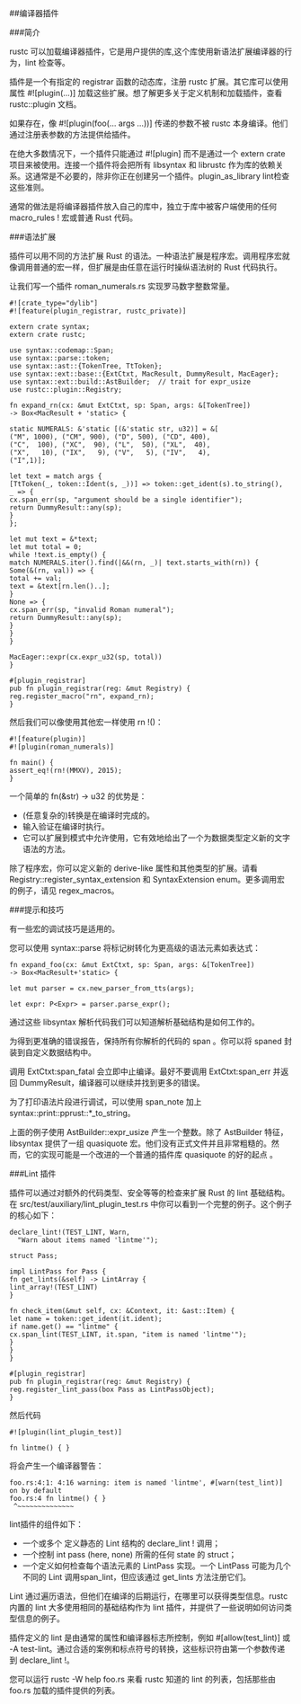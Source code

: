 ##编译器插件

###简介

rustc 可以加载编译器插件，它是用户提供的库,这个库使用新语法扩展编译器的行为，lint 检查等。　　　　

插件是一个有指定的 registrar 函数的动态库，注册 rustc 扩展。其它库可以使用属性 #![plugin(...)] 加载这些扩展。想了解更多关于定义机制和加载插件，查看 rustc::plugin 文档。

如果存在，像 #![plugin(foo(... args ...))] 传递的参数不被 rustc 本身编译。他们通过注册表参数的方法提供给插件。　　　　

在绝大多数情况下，一个插件只能通过 #![plugin] 而不是通过一个 extern crate 项目来被使用。连接一个插件将会把所有 libsyntax 和 librustc 作为库的依赖关系。这通常是不必要的，除非你正在创建另一个插件。plugin_as_library lint检查这些准则。　　　　

通常的做法是将编译器插件放入自己的库中，独立于库中被客户端使用的任何 macro_rules ! 宏或普通 Rust 代码。

###语法扩展

插件可以用不同的方法扩展 Rust 的语法。一种语法扩展是程序宏。调用程序宏就像调用普通的宏一样，但扩展是由任意在运行时操纵语法树的 Rust 代码执行。　　　　

让我们写一个插件 roman_numerals.rs 实现罗马数字整数常量。

    #![crate_type="dylib"]
    #![feature(plugin_registrar, rustc_private)]
    
    extern crate syntax;
    extern crate rustc;
    
    use syntax::codemap::Span;
    use syntax::parse::token;
    use syntax::ast::{TokenTree, TtToken};
    use syntax::ext::base::{ExtCtxt, MacResult, DummyResult, MacEager};
    use syntax::ext::build::AstBuilder;  // trait for expr_usize
    use rustc::plugin::Registry;
    
    fn expand_rn(cx: &mut ExtCtxt, sp: Span, args: &[TokenTree])
    -> Box<MacResult + 'static> {
    
    static NUMERALS: &'static [(&'static str, u32)] = &[
    ("M", 1000), ("CM", 900), ("D", 500), ("CD", 400),
    ("C",  100), ("XC",  90), ("L",  50), ("XL",  40),
    ("X",   10), ("IX",   9), ("V",   5), ("IV",   4),
    ("I",1)];
    
    let text = match args {
    [TtToken(_, token::Ident(s, _))] => token::get_ident(s).to_string(),
    _ => {
    cx.span_err(sp, "argument should be a single identifier");
    return DummyResult::any(sp);
    }
    };
    
    let mut text = &*text;
    let mut total = 0;
    while !text.is_empty() {
    match NUMERALS.iter().find(|&&(rn, _)| text.starts_with(rn)) {
    Some(&(rn, val)) => {
    total += val;
    text = &text[rn.len()..];
    }
    None => {
    cx.span_err(sp, "invalid Roman numeral");
    return DummyResult::any(sp);
    }
    }
    }
    
    MacEager::expr(cx.expr_u32(sp, total))
    }
    
    #[plugin_registrar]
    pub fn plugin_registrar(reg: &mut Registry) {
    reg.register_macro("rn", expand_rn);
    }

然后我们可以像使用其他宏一样使用 rn !()：

    #![feature(plugin)]
    #![plugin(roman_numerals)]
    
    fn main() {
    assert_eq!(rn!(MMXV), 2015);
    }

一个简单的 fn(&str) -> u32 的优势是：

- (任意复杂的)转换是在编译时完成的。　　
- 输入验证在编译时执行。　　
- 它可以扩展到模式中允许使用，它有效地给出了一个为数据类型定义新的文字语法的方法。

除了程序宏，你可以定义新的 derive-like 属性和其他类型的扩展。请看Registry::register_syntax_extension 和 SyntaxExtension enum。更多调用宏的例子，请见 regex_macros。

###提示和技巧

有一些宏的调试技巧是适用的。　　　　

您可以使用 syntax::parse 将标记树转化为更高级的语法元素如表达式：

    fn expand_foo(cx: &mut ExtCtxt, sp: Span, args: &[TokenTree])
    -> Box<MacResult+'static> {
    
    let mut parser = cx.new_parser_from_tts(args);
    
    let expr: P<Expr> = parser.parse_expr();

通过这些 libsyntax 解析代码我们可以知道解析基础结构是如何工作的。　　　　

为得到更准确的错误报告，保持所有你解析的代码的 span 。你可以将 spaned 封装到自定义数据结构中。　　　　

调用 ExtCtxt:span_fatal 会立即中止编译。最好不要调用 ExtCtxt:span_err 并返回 DummyResult，编译器可以继续并找到更多的错误。　　　　

为了打印语法片段进行调试，可以使用 span\_note 加上syntax::print::pprust::*_to_string。

上面的例子使用 AstBuilder::expr_usize 产生一个整数。除了 AstBuilder 特征，libsyntax 提供了一组 quasiquote 宏。他们没有正式文件并且非常粗糙的。然而，它的实现可能是一个改进的一个普通的插件库 quasiquote 的好的起点 。

###Lint 插件

插件可以通过对额外的代码类型、安全等等的检查来扩展 Rust 的 lint 基础结构。在 src/test/auxiliary/lint_plugin\_test.rs 中你可以看到一个完整的例子。这个例子的核心如下：

    declare_lint!(TEST_LINT, Warn,
      "Warn about items named 'lintme'");
    
    struct Pass;
    
    impl LintPass for Pass {
    fn get_lints(&self) -> LintArray {
    lint_array!(TEST_LINT)
    }
    
    fn check_item(&mut self, cx: &Context, it: &ast::Item) {
    let name = token::get_ident(it.ident);
    if name.get() == "lintme" {
    cx.span_lint(TEST_LINT, it.span, "item is named 'lintme'");
    }
    }
    }
    
    #[plugin_registrar]
    pub fn plugin_registrar(reg: &mut Registry) {
    reg.register_lint_pass(box Pass as LintPassObject);
    }

然后代码

    #![plugin(lint_plugin_test)]
    
    fn lintme() { }

将会产生一个编译器警告：

    foo.rs:4:1: 4:16 warning: item is named 'lintme', #[warn(test_lint)] on by default
    foo.rs:4 fn lintme() { }
     ^~~~~~~~~~~~~~~

lint插件的组件如下：
 
- 一个或多个 定义静态的 Lint 结构的 declare_lint ! 调用；　　　
- 一个控制 int pass (here, none) 所需的任何 state 的 struct；
- 一个定义如何检查每个语法元素的 LintPass 实现。一个 LintPass 可能为几个不同的 Lint 调用span_lint，但应该通过 get_lints 方法注册它们。　　　　　　

Lint 通过遍历语法，但他们在编译的后期运行，在哪里可以获得类型信息。rustc 内置的 lint 大多使用相同的基础结构作为 lint 插件，并提供了一些说明如何访问类型信息的例子。

插件定义的 lint 是由通常的属性和编译器标志所控制，例如 #[allow(test\_lint)] 或 -A test-lint。通过合适的案例和标点符号的转换，这些标识符由第一个参数传递到 declare_lint !。

您可以运行 rustc -W help foo.rs 来看 rustc 知道的 lint 的列表，包括那些由foo.rs 加载的插件提供的列表。